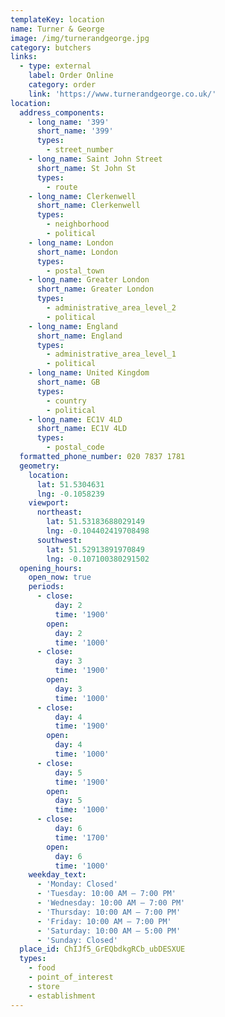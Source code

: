 ```yaml
---
templateKey: location
name: Turner & George
image: /img/turnerandgeorge.jpg
category: butchers
links:
  - type: external
    label: Order Online
    category: order
    link: 'https://www.turnerandgeorge.co.uk/'
location:
  address_components:
    - long_name: '399'
      short_name: '399'
      types:
        - street_number
    - long_name: Saint John Street
      short_name: St John St
      types:
        - route
    - long_name: Clerkenwell
      short_name: Clerkenwell
      types:
        - neighborhood
        - political
    - long_name: London
      short_name: London
      types:
        - postal_town
    - long_name: Greater London
      short_name: Greater London
      types:
        - administrative_area_level_2
        - political
    - long_name: England
      short_name: England
      types:
        - administrative_area_level_1
        - political
    - long_name: United Kingdom
      short_name: GB
      types:
        - country
        - political
    - long_name: EC1V 4LD
      short_name: EC1V 4LD
      types:
        - postal_code
  formatted_phone_number: 020 7837 1781
  geometry:
    location:
      lat: 51.5304631
      lng: -0.1058239
    viewport:
      northeast:
        lat: 51.53183688029149
        lng: -0.104402419708498
      southwest:
        lat: 51.52913891970849
        lng: -0.107100380291502
  opening_hours:
    open_now: true
    periods:
      - close:
          day: 2
          time: '1900'
        open:
          day: 2
          time: '1000'
      - close:
          day: 3
          time: '1900'
        open:
          day: 3
          time: '1000'
      - close:
          day: 4
          time: '1900'
        open:
          day: 4
          time: '1000'
      - close:
          day: 5
          time: '1900'
        open:
          day: 5
          time: '1000'
      - close:
          day: 6
          time: '1700'
        open:
          day: 6
          time: '1000'
    weekday_text:
      - 'Monday: Closed'
      - 'Tuesday: 10:00 AM – 7:00 PM'
      - 'Wednesday: 10:00 AM – 7:00 PM'
      - 'Thursday: 10:00 AM – 7:00 PM'
      - 'Friday: 10:00 AM – 7:00 PM'
      - 'Saturday: 10:00 AM – 5:00 PM'
      - 'Sunday: Closed'
  place_id: ChIJf5_GrEQbdkgRCb_ubDESXUE
  types:
    - food
    - point_of_interest
    - store
    - establishment
---
```

